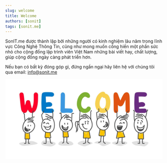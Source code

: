 ```yaml
---
slug: welcome
title: Welcome
authors: [sonit]
tags: [sonit.me]
---
```


SonIT.me được thành lập bởi những người có kinh nghiệm lâu năm trong lĩnh vực Công Nghệ Thông Tin, cũng như mong muốn cống hiến một phần sức nhỏ cho cộng đồng lập trình viên Việt Nam những bài viết hay, chất lượng, giúp cộng đồng ngày càng phát triển hơn.

Nếu bạn có bất kỳ đóng góp gì, đừng ngần ngại hãy liên hệ với chúng tôi qua email: info@sonit.me

![Welcome SonIT.me](./img/welcome-sonit-me.jpg)